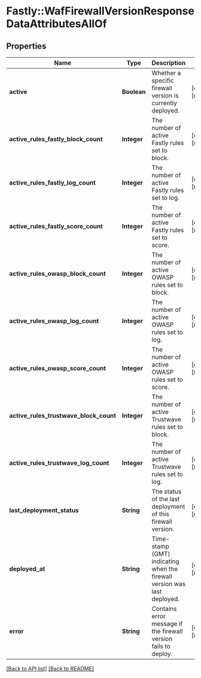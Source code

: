 # Fastly::WafFirewallVersionResponseDataAttributesAllOf

## Properties

| Name | Type | Description | Notes |
| ---- | ---- | ----------- | ----- |
| **active** | **Boolean** | Whether a specific firewall version is currently deployed. | [optional][readonly] |
| **active_rules_fastly_block_count** | **Integer** | The number of active Fastly rules set to block. | [optional][readonly] |
| **active_rules_fastly_log_count** | **Integer** | The number of active Fastly rules set to log. | [optional][readonly] |
| **active_rules_fastly_score_count** | **Integer** | The number of active Fastly rules set to score. | [optional][readonly] |
| **active_rules_owasp_block_count** | **Integer** | The number of active OWASP rules set to block. | [optional][readonly] |
| **active_rules_owasp_log_count** | **Integer** | The number of active OWASP rules set to log. | [optional][readonly] |
| **active_rules_owasp_score_count** | **Integer** | The number of active OWASP rules set to score. | [optional][readonly] |
| **active_rules_trustwave_block_count** | **Integer** | The number of active Trustwave rules set to block. | [optional][readonly] |
| **active_rules_trustwave_log_count** | **Integer** | The number of active Trustwave rules set to log. | [optional][readonly] |
| **last_deployment_status** | **String** | The status of the last deployment of this firewall version. | [optional][readonly] |
| **deployed_at** | **String** | Time-stamp (GMT) indicating when the firewall version was last deployed. | [optional][readonly] |
| **error** | **String** | Contains error message if the firewall version fails to deploy. | [optional][readonly] |

[[Back to API list]](../../README.md#endpoints) [[Back to README]](../../README.md)

